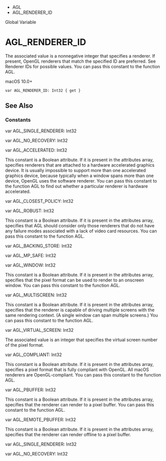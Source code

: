 

- AGL
-  AGL_RENDERER_ID 

Global Variable

# AGL_RENDERER_ID

The associated value is a nonnegative integer that specifies a renderer. If present, OpenGL renderers that match the specified ID are preferred. See Renderer IDs for possible values. You can pass this constant to the function AGL.

macOS 10.0+

``` source
var AGL_RENDERER_ID: Int32 { get }
```

## See Also

### Constants

var AGL_SINGLE_RENDERER: Int32

var AGL_NO_RECOVERY: Int32

var AGL_ACCELERATED: Int32

This constant is a Boolean attribute. If it is present in the attributes array, specifies renderers that are attached to a hardware accelerated graphics device. It is usually impossible to support more than one accelerated graphics device, because typically when a window spans more than one device, OpenGL uses the software renderer. You can pass this constant to the function AGL to find out whether a particular renderer is hardware accelerated.

var AGL_CLOSEST_POLICY: Int32

var AGL_ROBUST: Int32

This constant is a Boolean attribute. If it is present in the attributes array, specifies that AGL should consider only those renderers that do not have any failure modes associated with a lack of video card resources. You can pass this constant to the function AGL.

var AGL_BACKING_STORE: Int32

var AGL_MP_SAFE: Int32

var AGL_WINDOW: Int32

This constant is a Boolean attribute. If it is present in the attributes array, specifies that the pixel format can be used to render to an onscreen window. You can pass this constant to the function AGL.

var AGL_MULTISCREEN: Int32

This constant is a Boolean attribute. If it is present in the attributes array, specifies that the renderer is capable of driving multiple screens with the same rendering context. (A single window can span multiple screens.) You can pass this constant to the function AGL.

var AGL_VIRTUAL_SCREEN: Int32

The associated value is an integer that specifies the virtual screen number of the pixel format.

var AGL_COMPLIANT: Int32

This constant is a Boolean attribute. If it is present in the attributes array, specifies a pixel format that is fully compliant with OpenGL. All macOS renderers are OpenGL-compliant. You can pass this constant to the function AGL.

var AGL_PBUFFER: Int32

This constant is a Boolean attribute. If it is present in the attributes array, specifies that the renderer can render to a pixel buffer. You can pass this constant to the function AGL.

var AGL_REMOTE_PBUFFER: Int32

This constant is a Boolean attribute. If it is present in the attributes array, specifies that the renderer can render offline to a pixel buffer.

var AGL_SINGLE_RENDERER: Int32

var AGL_NO_RECOVERY: Int32

